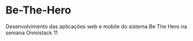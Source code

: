 # Be-The-Hero
Desenvolvimento das aplicações web e mobile do sistema Be The Hero na semana Onmistack 11
